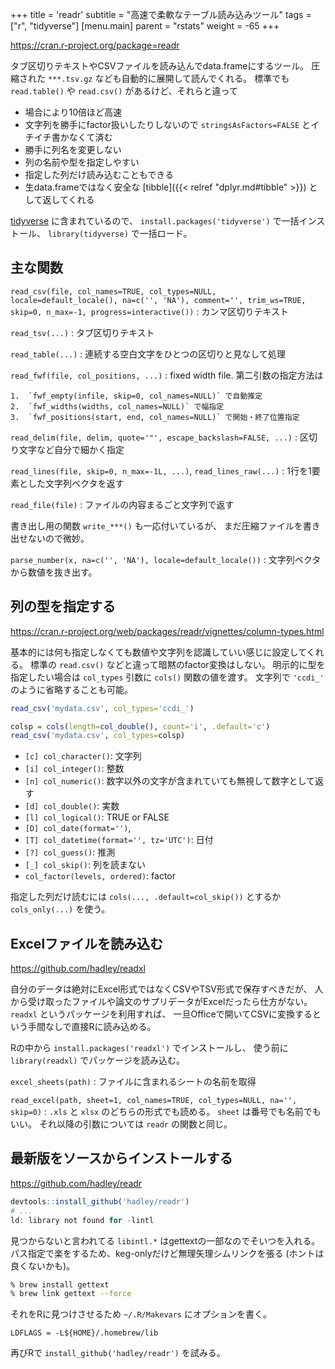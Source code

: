 +++
title = 'readr'
subtitle = "高速で柔軟なテーブル読み込みツール"
tags = ["r", "tidyverse"]
[menu.main]
  parent = "rstats"
  weight = -65
+++

https://cran.r-project.org/package=readr

タブ区切りテキストやCSVファイルを読み込んでdata.frameにするツール。
圧縮された `***.tsv.gz` なども自動的に展開して読んでくれる。
標準でも `read.table()` や `read.csv()` があるけど、それらと違って

-   場合により10倍ほど高速
-   文字列を勝手にfactor扱いしたりしないので
    `stringsAsFactors=FALSE` とイチイチ書かなくて済む
-   勝手に列名を変更しない
-   列の名前や型を指定しやすい
-   指定した列だけ読み込むこともできる
-   生data.frameではなく安全な
    [tibble]({{< relref "dplyr.md#tibble" >}}) として返してくれる

[tidyverse](https://github.com/hadley/tidyverse) に含まれているので、
`install.packages('tidyverse')` で一括インストール、
`library(tidyverse)` で一括ロード。


## 主な関数

`read_csv(file, col_names=TRUE, col_types=NULL, locale=default_locale(), na=c('', 'NA'), comment='', trim_ws=TRUE, skip=0, n_max=-1, progress=interactive())`
:   カンマ区切りテキスト

`read_tsv(...)`
:   タブ区切りテキスト

`read_table(...)`
:   連続する空白文字をひとつの区切りと見なして処理

`read_fwf(file, col_positions, ...)`
:   fixed width file. 第二引数の指定方法は

    1.  `fwf_empty(infile, skip=0, col_names=NULL)` で自動推定
    2.  `fwf_widths(widths, col_names=NULL)` で幅指定
    3.  `fwf_positions(start, end, col_names=NULL)` で開始・終了位置指定

`read_delim(file, delim, quote='"', escape_backslash=FALSE, ...)`
:   区切り文字など自分で細かく指定

`read_lines(file, skip=0, n_max=-1L, ...)`, `read_lines_raw(...)`
:   1行を1要素とした文字列ベクタを返す

`read_file(file)`
:   ファイルの内容まるごと文字列で返す

書き出し用の関数 `write_***()` も一応付いているが、
まだ圧縮ファイルを書き出せないので微妙。

`parse_number(x, na=c('', 'NA'), locale=default_locale())`
:   文字列ベクタから数値を抜き出す。


## 列の型を指定する

https://cran.r-project.org/web/packages/readr/vignettes/column-types.html

基本的には何も指定しなくても数値や文字列を認識していい感じに設定してくれる。
標準の `read.csv()` などと違って暗黙のfactor変換はしない。
明示的に型を指定したい場合は `col_types` 引数に `cols()` 関数の値を渡す。
文字列で `'ccdi_'` のように省略することも可能。

```r
read_csv('mydata.csv', col_types='ccdi_')

colsp = cols(length=col_double(), count='i', .default='c')
read_csv('mydata.csv', col_types=colsp)
```

- `[c] col_character()`: 文字列
- `[i] col_integer()`: 整数
- `[n] col_numeric()`: 数字以外の文字が含まれていても無視して数字として返す
- `[d] col_double()`: 実数
- `[l] col_logical()`: TRUE or FALSE
- `[D] col_date(format='')`,
- `[T] col_datetime(format='', tz='UTC')`: 日付
- `[?] col_guess()`: 推測
- `[_] col_skip()`: 列を読まない
- `col_factor(levels, ordered)`: factor

指定した列だけ読むには `cols(..., .default=col_skip())`
とするか `cols_only(...)` を使う。


## Excelファイルを読み込む

https://github.com/hadley/readxl

自分のデータは絶対にExcel形式ではなくCSVやTSV形式で保存すべきだが、
人から受け取ったファイルや論文のサプリデータがExcelだったら仕方がない。
`readxl` というパッケージを利用すれば、
一旦Officeで開いてCSVに変換するという手間なしで直接Rに読み込める。

Rの中から `install.packages('readxl')` でインストールし、
使う前に `library(readxl)` でパッケージを読み込む。

`excel_sheets(path)`
:   ファイルに含まれるシートの名前を取得

`read_excel(path, sheet=1, col_names=TRUE, col_types=NULL, na='', skip=0)`
:   `.xls` と `xlsx` のどちらの形式でも読める。
    `sheet` は番号でも名前でもいい。
    それ以降の引数については `readr` の関数と同じ。


## 最新版をソースからインストールする

https://github.com/hadley/readr

```r
devtools::install_github('hadley/readr')
# ...
ld: library not found for -lintl
```

見つからないと言われてる `libintl.*` はgettextの一部なのでそいつを入れる。
パス指定で楽をするため、keg-onlyだけど無理矢理シムリンクを張る
(ホントは良くないかも)。

```sh
% brew install gettext
% brew link gettext --force
```

それをRに見つけさせるため `~/.R/Makevars` にオプションを書く。

```
LDFLAGS = -L${HOME}/.homebrew/lib
```

再びRで `install_github('hadley/readr')` を試みる。
